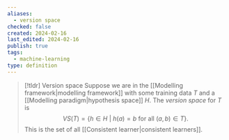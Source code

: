 ```yaml
---
aliases:
  - version space
checked: false
created: 2024-02-16
last_edited: 2024-02-16
publish: true
tags:
  - machine-learning
type: definition
---
```

>[!tldr] Version space
>Suppose we are in the [[Modelling framework|modelling framework]] with some training data $T$ and a [[Modelling paradigm|hypothesis space]] $H$. The *version space* for $T$ is 
>$$VS(T) = \{h \in H \ \vert \ h(a) = b \mbox{ for all } (a,b) \in T\}.$$
>This is the set of all [[Consistent learner|consistent learners]].

